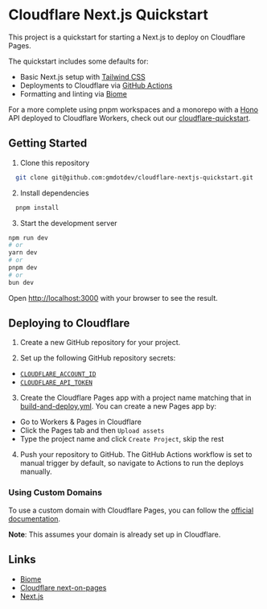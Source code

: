 # Cloudflare Next.js Quickstart

This project is a quickstart for starting a Next.js to deploy on Cloudflare Pages.

The quickstart includes some defaults for:

- Basic Next.js setup with [Tailwind CSS](https://tailwindcss.com/)
- Deployments to Cloudflare via [GitHub Actions](.github/workflows)
- Formatting and linting via [Biome](https://biomejs.dev/)

For a more complete using pnpm workspaces and a monorepo with a [Hono](https://hono.dev) API deployed to Cloudflare Workers, check out our [cloudflare-quickstart](https://github.com/gmdotdev/cloudflare-quickstart).

## Getting Started

1. Clone this repository

```bash
  git clone git@github.com:gmdotdev/cloudflare-nextjs-quickstart.git
```

2. Install dependencies

```bash
  pnpm install
```

3. Start the development server

```bash
npm run dev
# or
yarn dev
# or
pnpm dev
# or
bun dev
```

Open [http://localhost:3000](http://localhost:3000) with your browser to see the result.

## Deploying to Cloudflare

1. Create a new GitHub repository for your project.

2. Set up the following GitHub repository secrets:

- [`CLOUDFLARE_ACCOUNT_ID`](https://developers.cloudflare.com/fundamentals/setup/find-account-and-zone-ids/)
- [`CLOUDFLARE_API_TOKEN`](https://developers.cloudflare.com/workers/wrangler/ci-cd/#api-token)

3. Create the Cloudflare Pages app with a project name matching that in [build-and-deploy.yml](.github/workflows/build-and-deploy.yml). You can create a new Pages app by:

- Go to Workers & Pages in Cloudflare
- Click the Pages tab and then `Upload assets`
- Type the project name and click `Create Project`, skip the rest

4. Push your repository to GitHub. The GitHub Actions workflow is set to manual trigger by default, so navigate to Actions to run the deploys manually.

### Using Custom Domains

To use a custom domain with Cloudflare Pages, you can follow the [official documentation](https://developers.cloudflare.com/pages/configuration/custom-domains/).

**Note**: This assumes your domain is already set up in Cloudflare.

## Links

- [Biome](https://biomejs.dev/)
- [Cloudflare next-on-pages](https://developers.cloudflare.com/pages/framework-guides/nextjs/deploy-a-nextjs-site/)
- [Next.js](https://nextjs.org)
